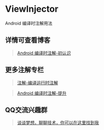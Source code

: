 # ViewInjector
Android 编译时注解用法

## 详情可查看博客

>[Android 编译时注解-初认识](http://blog.csdn.net/wzgiceman/article/details/54375109)

## 更多注解专栏

>[注解-编译运行时注解](http://blog.csdn.net/column/details/13413)

>[Android 编译时注解-提升](http://blog.csdn.net/wzgiceman/article/details/54580745)

## QQ交流兴趣群

>[谈谈梦想，聊聊技术，你可以在这里找到我](http://img.my.csdn.net/uploads/201612/19/1482148317_7314.png)
